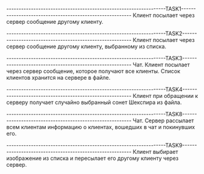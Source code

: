 -----------------------------------------------------------------TASK1---------------------------------------------------------
Клиент посылает через сервер сообщение другому клиенту.

-----------------------------------------------------------------TASK2---------------------------------------------------------
Клиент посылает через сервер сообщение другому клиенту, выбранному из списка.

-----------------------------------------------------------------TASK3---------------------------------------------------------
Чат. Клиент посылает через сервер сообщение, которое получают все клиенты. Список клиентов хранится на сервере в файле.

-----------------------------------------------------------------TASK4---------------------------------------------------------
Клиент при обращении к серверу получает случайно выбранный сонет Шекспира из файла.

-----------------------------------------------------------------TASK8---------------------------------------------------------
Чат. Сервер рассылает всем клиентам информацию о клиентах, вошедших в чат и   покинувших его.

-----------------------------------------------------------------TASK9---------------------------------------------------------
Клиент выбирает изображение из списка и пересылает его другому клиенту через сервер.
